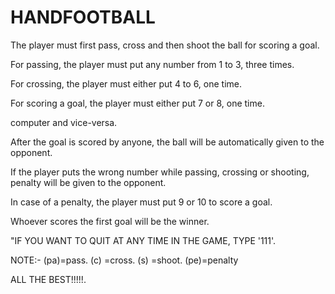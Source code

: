 # HANDFOOTBALL

The player must first pass, cross and then shoot the ball for scoring a goal.

For passing, the player must put any number from 1 to 3, three times.

For crossing, the player must either put 4 to 6, one time.

For scoring a goal, the player must either put 7 or 8, one time.

computer and vice-versa.

After the goal is scored by anyone, the ball will be automatically given to the opponent.

If the player puts the wrong number while passing, crossing or shooting, penalty will be given to the opponent.

In case of a penalty, the player must put 9 or 10 to score a goal.

Whoever scores the first goal will be the winner.

"IF YOU WANT TO QUIT AT ANY TIME IN THE GAME, TYPE '111'.

NOTE:- (pa)=pass.
(c) =cross.
(s) =shoot.
(pe)=penalty

ALL THE BEST!!!!!.
